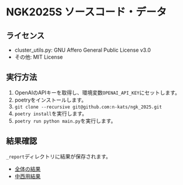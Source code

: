 # NGK2025S ソースコード・データ

## ライセンス

* cluster_utils.py: GNU Affero General Public License v3.0
* その他: MIT License

## 実行方法
1. OpenAIのAPIキーを取得し、環境変数`OPENAI_API_KEY`にセットします。
1. poetryをインストールします。
1. `git clone --recursive git@github.com:n-kats/ngk_2025.git`
1. `poetry install`を実行します。
1. `poetry run python main.py`を実行します。


## 結果確認
`_report`ディレクトリに結果が保存されます。
* [全体の結果](/_report/clustering_summary_openai_4o_embedding_openai_3_large.md)
* [中西用結果](/_report/n_kats/clustering_summary_openai_4o_embedding_openai_3_large_n_kats.md)

